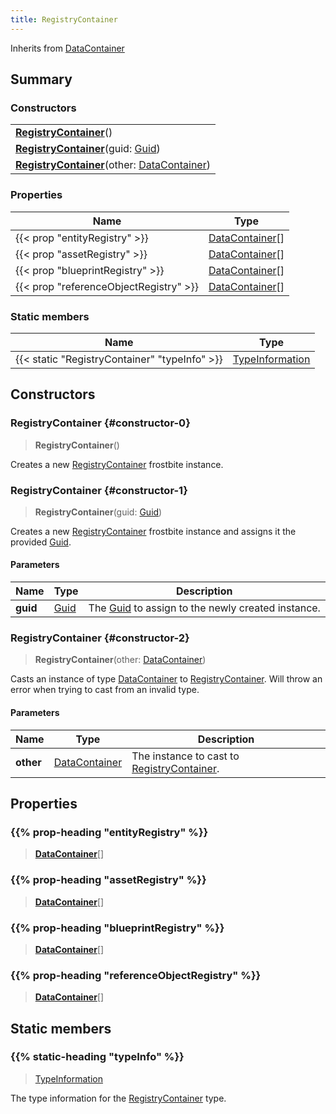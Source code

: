 ```yaml
---
title: RegistryContainer
---
```


Inherits from 
[DataContainer](/vext/ref/shared/class/datacontainer)

## Summary
### Constructors
| |
| ----------- |
| **[RegistryContainer](#constructor-0)**() |
| **[RegistryContainer](#constructor-1)**(guid: [Guid](/vext/ref/shared/class/guid)) |
| **[RegistryContainer](#constructor-2)**(other: [DataContainer](/vext/ref/shared/class/datacontainer)) |

### Properties
| Name | Type |
| ---- | ---- |
| {{< prop "entityRegistry" >}} | [DataContainer](/vext/ref/shared/class/datacontainer)[] |
| {{< prop "assetRegistry" >}} | [DataContainer](/vext/ref/shared/class/datacontainer)[] |
| {{< prop "blueprintRegistry" >}} | [DataContainer](/vext/ref/shared/class/datacontainer)[] |
| {{< prop "referenceObjectRegistry" >}} | [DataContainer](/vext/ref/shared/class/datacontainer)[] |

### Static members
| Name | Type |
| ---- | ---- |
| {{< static "RegistryContainer" "typeInfo" >}} | [TypeInformation](/vext/ref/shared/class/typeinformation) |

## Constructors
### RegistryContainer {#constructor-0}
> **RegistryContainer**()

Creates a new [RegistryContainer](/vext/ref/fb/registrycontainer) frostbite instance.

### RegistryContainer {#constructor-1}
> **RegistryContainer**(guid: [Guid](/vext/ref/shared/class/guid))

Creates a new [RegistryContainer](/vext/ref/fb/registrycontainer) frostbite instance and assigns it the provided [Guid](/vext/ref/shared/class/guid).

#### Parameters
| Name | Type | Description |
| ---- | ---- | ----------- |
| **guid** | [Guid](/vext/ref/shared/class/guid) | The [Guid](/vext/ref/shared/class/guid) to assign to the newly created instance. |

### RegistryContainer {#constructor-2}
> **RegistryContainer**(other: [DataContainer](/vext/ref/shared/class/datacontainer))

Casts an instance of type [DataContainer](/vext/ref/shared/class/datacontainer) to [RegistryContainer](/vext/ref/fb/registrycontainer). Will throw an error when trying to cast from an invalid type.

#### Parameters
| Name | Type | Description |
| ---- | ---- | ----------- |
| **other** | [DataContainer](/vext/ref/shared/class/datacontainer) | The instance to cast to [RegistryContainer](/vext/ref/fb/registrycontainer). |

## Properties
### {{% prop-heading "entityRegistry" %}}
> **[DataContainer](/vext/ref/shared/class/datacontainer)**[]

### {{% prop-heading "assetRegistry" %}}
> **[DataContainer](/vext/ref/shared/class/datacontainer)**[]

### {{% prop-heading "blueprintRegistry" %}}
> **[DataContainer](/vext/ref/shared/class/datacontainer)**[]

### {{% prop-heading "referenceObjectRegistry" %}}
> **[DataContainer](/vext/ref/shared/class/datacontainer)**[]

## Static members
### {{% static-heading "typeInfo" %}}
> [TypeInformation](/vext/ref/shared/class/typeinformation)

The type information for the [RegistryContainer](/vext/ref/fb/registrycontainer) type.

